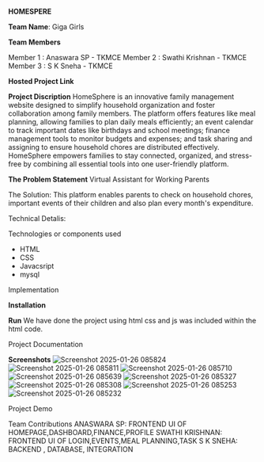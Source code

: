 **HOMESPERE**

**Team Name**: Giga Girls

**Team Members**

  Member 1 : Anaswara SP - TKMCE
  Member 2 : Swathi Krishnan - TKMCE
  Member 3 : S K Sneha - TKMCE

**Hosted Project Link**

**Project Discription**
HomeSphere is an innovative family management website designed to simplify household organization and foster collaboration among family members. The platform offers features like meal planning, allowing families to plan daily meals efficiently; an event calendar to track important dates like birthdays and school meetings; finance management tools to monitor budgets and expenses; and task sharing and assigning to ensure household chores are distributed effectively. HomeSphere empowers families to stay connected, organized, and stress-free by combining all essential tools into one user-friendly platform.

**The Problem Statement**
Virtual Assistant for Working Parents

The Solution:
This platform enables parents to check on household chores, important events of their children and also plan every month's expenditure.

Technical Detalis:

  Technologies or components used
  * HTML
  * CSS
  * Javacsript
  * mysql


Implementation
  

**Installation**



**Run**
We have done the project using html css and js was included within the html code.

Project Documentation
  
**Screenshots**
![Screenshot 2025-01-26 085824](https://github.com/user-attachments/assets/b234f23c-27ce-4614-a1fa-aadee9b3e85a)
![Screenshot 2025-01-26 085811](https://github.com/user-attachments/assets/33a728d8-bd15-4f8b-ab69-4aed80843914)
![Screenshot 2025-01-26 085710](https://github.com/user-attachments/assets/2a619f4e-046a-45ed-9000-d25ce7167587)
![Screenshot 2025-01-26 085639](https://github.com/user-attachments/assets/7d1c0fd2-d2d6-4fef-97e1-a8f32fad8c2e)
![Screenshot 2025-01-26 085327](https://github.com/user-attachments/assets/e7e7c1bc-5cae-492d-9727-8cb62feb10cd)
![Screenshot 2025-01-26 085308](https://github.com/user-attachments/assets/b00ae29d-81c9-4429-b6e5-8863546dc662)
![Screenshot 2025-01-26 085253](https://github.com/user-attachments/assets/59d19e6d-f1d3-484a-a44f-2d731c7ff05e)
![Screenshot 2025-01-26 085232](https://github.com/user-attachments/assets/7fe4b355-7e90-46e6-a26b-5186fd4de6df)


Project Demo




Team Contributions
ANASWARA SP: FRONTEND UI OF HOMEPAGE,DASHBOARD,FINANCE,PROFILE
SWATHI KRISHNAN: FRONTEND UI OF LOGIN,EVENTS,MEAL PLANNING,TASK
S K SNEHA: BACKEND , DATABASE, INTEGRATION
